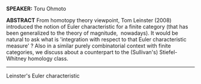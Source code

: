**SPEAKER:** Toru Ohmoto

**ABSTRACT**
From homotopy theory viewpoint, Tom Leinster (2008) introduced the notion of Euler characteristic for a finite category (that has been generalized to the theory of magnitude,  nowadays). It would be natural to ask what is 'integration with respect to that Euler characteristic measure' ? Also in a similar purely combinatorial context with finite categories, we discuss about a counterpart to the (Sullivan's) Stiefel-Whitney homology class.

---

Leinster's Euler characteristic







